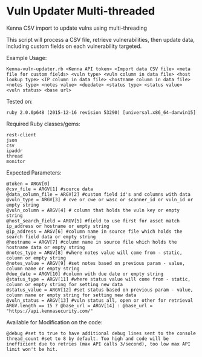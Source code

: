 # Vuln Updater Multi-threaded

Kenna CSV import to update vulns using multi-threading

This script will process a CSV file, retrieve vulnerabilities, then update data, including custom fields on each vulnerability targeted. 

Example Usage:

    Kenna-vuln-updater.rb <Kenna API token> <Import data CSV file> <meta file for custom fields> <vuln type> <vuln column in data file> <host lookup type> <IP column in data file> <hostname column in data file> <notes type> <notes value> <duedate> <status type> <status value> <vuln status> <base url>
    
    
Tested on:

    ruby 2.0.0p648 (2015-12-16 revision 53290) [universal.x86_64-darwin15]
    
    
Required Ruby classes/gems:

    rest-client
    json
    csv
    ipaddr
    thread
    monitor
    
Expected Parameters:

    @token = ARGV[0]
    @csv_file = ARGV[1] #source data
    @data_column_file = ARGV[2] #custom field id's and columns with data
    @vuln_type = ARGV[3] # cve or cwe or wasc or scanner_id or vuln_id or empty string
    @vuln_column = ARGV[4] # column that holds the vuln key or empty string
    @host_search_field = ARGV[5] #field to use first for asset match ip_address or hostname or empty string
    @ip_address = ARGV[6] #column name in source file which holds the search field data or empty string
    @hostname = ARGV[7] #column name in source file which holds the hostname data or empty string
    @notes_type = ARGV[8] #where notes value will come from - static, column or empty string
    @notes_value = ARGV[9] #set notes based on previous param - value, column name or empty string 
    @due_date = ARGV[10] #column with due date or empty string
    @status_type = ARGV[11] #where status value will come from - static, column or empty string for setting new data
    @status_value = ARGV[12] #set status based on previous param - value, column name or empty string for setting new data
    @vuln_status = ARGV[13] #vuln status all, open or other for retrieval 
    ARGV.length == 15 ? @base_url = ARGV[14] : @base_url = "https://api.kennasecurity.com/"
    
Available for Modification on the code:

    @debug #set to true to have additional debug lines sent to the console
    thread_count #set to 8 by default. Too high and code will be inefficient due to retries (max API calls 3/second), too low max API limit won't be hit. 
